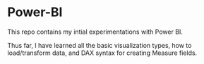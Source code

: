 # Power-BI

This repo contains my intial experimentations with Power BI. 

Thus far, I have learned all the basic visualization types, how to load/transform data, and DAX syntax for creating Measure fields.
